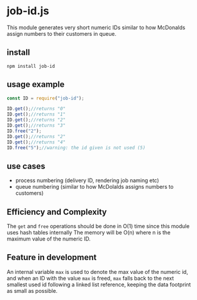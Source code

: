 # job-id.js

This module generates very short numeric IDs similar to how McDonalds assign numbers to their customers in queue.

## install
```
npm install job-id
```

## usage example
```javascript
const ID = require("job-id");

ID.get();//returns "0"
ID.get();//returns "1"
ID.get();//returns "2"
ID.get();//returns "3"
ID.free("2");
ID.get();//returns "2"
ID.get();//returns "4"
ID.free("5");//warning: the id given is not used (5)
```

## use cases
* process numbering (delivery ID, rendering job naming etc)
* queue numbering (similar to how McDolalds assigns numbers to customers)

## Efficiency and Complexity
The `get` and `free` operations should be done in O(1) time since this module uses hash tables internally
The memory will be O(n) where n is the maximum value of the numeric ID.

## Feature in development
An internal variable `max` is used to denote the max value of the numeric id, and when an ID with the value `max` is freed, `max` falls back to the next smallest used id following a linked list reference, keeping the data footprint as small as possible.
